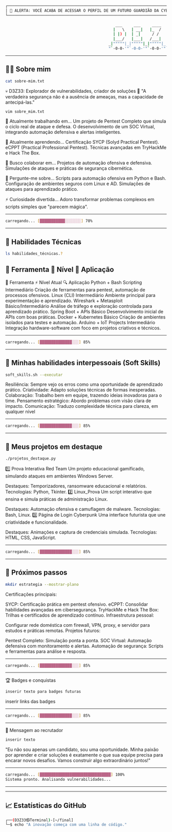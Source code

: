 ```bash
┌─────────────────────────────────────────────────────────────────────────────────┐
│ 🚨 ALERTA: VOCÊ ACABA DE ACESSAR O PERFIL DE UM FUTURO GUARDIÃO DA CYBERSEC 🚨 │
└─────────────────────────────────────────────────────────────────────────────────┘
```

```bash                                                  
                                                ___     ___     ____    ___     ___   
                                               |   \   | __|   |_  /   | __|   | __|  
                                               | |) |  | _|     / /    | _|    | _|   
                                               |___/   |___|   /___|   |___|   |___|  
                                             _|"""""|_|"""""|_|"""""|_|"""""|_|"""""| 
                                             "`-0-0-'"`-0-0-'"`-0-0-'"`-0-0-'"`-0-0-'
```


---

## 🧑‍💻 Sobre mim

```bash
cat sobre-mim.txt
```
💀 D3Z33: Explorador de vulnerabilidades, criador de soluções 👾
"A verdadeira segurança não é a ausência de ameaças, mas a capacidade de antecipá-las."

```bash
vim sobre_mim.txt
```

🔭 Atualmente trabalhando em...
Um projeto de Pentest Completo que simula o ciclo real de ataque e defesa.
O desenvolvimento de um SOC Virtual, integrando automação defensiva e alertas inteligentes.

🌱 Atualmente aprendendo...
Certificação SYCP (Solyd Practical Pentest).
eCPPT (Practical Professional Pentest).
Técnicas avançadas em TryHackMe e Hack The Box.

👯 Busco colaborar em...
Projetos de automação ofensiva e defensiva.
Simulações de ataques e práticas de segurança cibernética.

💬 Pergunte-me sobre...
Scripts para automação ofensiva em Python e Bash.
Configuração de ambientes seguros com Linux e AD.
Simulações de ataques para aprendizado prático.

⚡ Curiosidade divertida...
Adoro transformar problemas complexos em scripts simples que "parecem mágica".

---

```bash
carregando... [███████████░░░░░░░] 70%
```

---

## 🧠 Habilidades Técnicas

```bash
ls habilidades_técnicas.?
```

## 🔨 Ferramenta	🌟 Nível	🧩 Aplicação

🌟 Ferramenta	⚡ Nível Atual	🔍 Aplicação
Python + Bash Scripting	Intermediário	Criação de ferramentas para pentest, automação de processos ofensivos.
Linux (CLI)	Intermediário	Ambiente principal para experimentação e aprendizado.
Wireshark + Metasploit	Básico/Intermediário	Análise de tráfego e exploração controlada para aprendizado prático.
Spring Boot + APIs	Básico	Desenvolvimento inicial de APIs com boas práticas.
Docker + Kubernetes	Básico	Criação de ambientes isolados para testes e automação.
Arduino + IoT Projects	Intermediário	Integração hardware-software com foco em projetos criativos e técnicos.

---

```bash
carregando... [██████████████░░░] 85%
```

---

## 🌟 Minhas habilidades interpessoais (Soft Skills)

```bash
soft_skills.sh --executar
```

Resiliência: Sempre vejo os erros como uma oportunidade de aprendizado prático.
Criatividade: Adapto soluções técnicas de formas inesperadas.
Colaboração: Trabalho bem em equipe, trazendo ideias inovadoras para o time.
Pensamento estratégico: Abordo problemas com visão clara de impacto.
Comunicação: Traduzo complexidade técnica para clareza, em qualquer nível

---

```bash
carregando... [██████████████░░░] 85%
```

---

## 🌌 Meus projetos em destaque

```bash
./projetos_destaque.py
```

1️⃣ Prova Interativa Red Team
Um projeto educacional gamificado, simulando ataques em ambientes Windows Server.

Destaques: Temporizadores, ransomware educacional e relatórios.
Tecnologias: Python, Tkinter.
2️⃣ Linux_Prova
Um script interativo que ensina e simula práticas de administração Linux.

Destaques: Automação ofensiva e camuflagem de malware.
Tecnologias: Bash, Linux.
3️⃣ Página de Login Cyberpunk
Uma interface futurista que une criatividade e funcionalidade.

Destaques: Animações e captura de credenciais simulada.
Tecnologias: HTML, CSS, JavaScript.

---

```bash
carregando... [██████████████░░░] 85%
```

---

## 🚀 Próximos passos

```bash
mkdir estrategia --mostrar-plano
```

Certificações principais:

SYCP: Certificação prática em pentest ofensivo.
eCPPT: Consolidar habilidades avançadas em cibersegurança.
TryHackMe e Hack The Box: Trilhas e certificados de aprendizado contínuo.
Infraestrutura pessoal:

Configurar rede doméstica com firewall, VPN, proxy, e servidor para estudos e práticas remotas.
Projetos futuros:

Pentest Completo: Simulação ponta a ponta.
SOC Virtual: Automação defensiva com monitoramento e alertas.
Automação de segurança: Scripts e ferramentas para análise e resposta.

---

```bash
carregando... [██████████████░░░] 85%
```

---

🏆 Badges e conquistas

```bash
inserir texto para badges futuras
```

inserir links das badges

---

```bash
carregando... [██████████████░░░] 85%
```

---

📜 Mensagem ao recrutador

```bash
inserir texto
```

"Eu não sou apenas um candidato, sou uma oportunidade. Minha paixão por aprender e criar soluções é exatamente o que sua equipe precisa para encarar novos desafios. Vamos construir algo extraordinário juntos!"

---

```bash
carregando... [███████████████████████████████] 100%
Sistema pronto. Analisando vulnerabilidades...
```
---

---

## 📈 Estatísticas do GitHub

```bash
┌──(D3Z33㉿Terminal)-[~/final]
└─$ echo "A inovação começa com uma linha de código."
```


